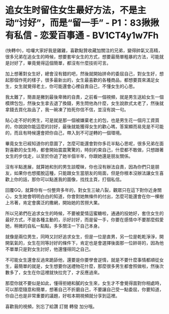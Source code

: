 # 追女生时留住女生最好方法，不是主动“讨好”，而是“留一手” - P1：83揪揪有私信 - 恋爱百事通 - BV1CT4y1w7Fh

(快轉中)，哈囉大家好我是雞雞，喜歡點贊收藏加關注的兄弟，變得帥氣又高精，很多兄弟在追女生的時候，想要套牢女生的方式，想要最簡單粗暴的方法，可能就是討好了，畢竟覺得這個簡單，都沒有什麼技術可言。

加上想著對女生好，總會沒有錯的吧，然後就開始拼命的委屈自己，對女生好，想起那個作死的樣子，很多最新出的，女生最喜歡的各種商品，都想要買來滿足女生，女生就覺得老土，你可能還會心裡自責自己，不懂女生的心思。

我太難了，簡直是撇到最後卑微的自責，之前看一個視頻，就是男生送給女生一個模牌包包，然後女生拿去退了換錢，男生問他為什麼，女生說款式太老了，然後就拿錢去買化妝品了，我一碗凍了拍死你信不信，並沒有說一句。

貼心走不好的男生，可是就是那一個被嫌棄老土的包，也是男生花一個月工資買的，你說說你能這麼的討好，最後就能獲得女生的歡心嗎，答案顯而易見是不可能的，而且有時候還會把你自己，帶入到不可逆轉的一個環境。

畢竟女生已經知道你的意圖了，怎麼可能還會對你多花半點心思呢，很多兄弟在面對喜歡的女生時，都會開始震震驚驚的，時刻約束自己，什麼都不敢做，只想跟著女生的步伐走，以至於你追了她半個半年，你跟她還是朋友關係。

沒有半點進展，就算她和別的男生談曖昧，你也沒有辦法自責，因為你們只是朋友，如果你也想擺脫這種，只能跟女生當朋友的局面，但是你根本沒辦法讓女生喜歡上你的話，那你可以點進我的圖像，找找主頁，打個私信。

回覆GQ，就算你有一份整齊多年的，對女生三破八裂，觀眾只在這下對你近身關心，女生她會明明白白的知道，你會對她無條件的付出，怎麼可能還會在你一棵樹上吊著，肯定會廣泛的撒網，開始她的苦撈大業。

所以兄弟們在追求女生的時候，不要被愛情這蜜糖啦，通通的投她好，套住女生的最好方式，不是各種主動的，示好討好，而是留一手，你要在感情中不要那麼假愛她，稍微的自私一點點，多多關注一下自己本身。

就像是兩位男生，同時又討好追求女生，但是一位是直男，另一位是乾乾淨淨，開開氣氣的，女生在同等討好的條件下，肯定也是會選擇後面那一位帥哥的，因為他不單單只是對女生討好，他還懂得同之自己。

不可能女生還會反過來跪舔他，還要是你要學會逆情，就是不要什麼事情都順從女生，最簡單的就是，女生想要你送禮物花什麼，那麼很多男生都會照做啦，然後次數多了，女生在你這裡就快拉完了，才反應過來。

那麼你就不要似是如此，懂得拒絕和膩的女生來，女生才不會覺得面對你相處時，可以那麼隨意和簡單，想著自己不折磨自己，不要讓自己受一點委屈，你要知道，你自己也是非常重要的議題，好啦本期視頻就分享到這裡。

喜歡我的視頻，別忘了給讚 訂閱 轉發 加分哦。